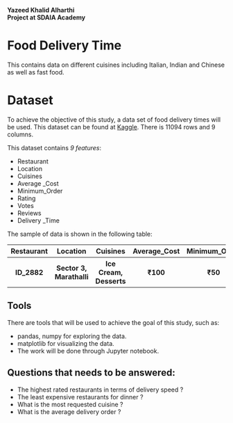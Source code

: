 <b>Yazeed Khalid Alharthi</b><br>
<b>Project at SDAIA Academy</b><br>
##

# **Food Delivery Time**

This contains data on different cuisines including Italian, Indian and Chinese as well as fast food.

# Dataset
To achieve the objective of this study, a data set of food delivery times will be used. This dataset can be found at [Kaggle](https://www.kaggle.com/ankitkalauni/the-food-delivery-time-for-different-cuisines).
There is 11094 rows and 9 columns.

This dataset contains *9 features*:
- Restaurant
- Location
- Cuisines
- Average _Cost
- Minimum_Order
- Rating
- Votes
- Reviews
- Delivery _Time

The sample of data is shown in the following table:

<table width="100%">
 <tr>
  <th>Restaurant</th><th>Location</th><th>Cuisines</th><th>Average_Cost</th><th>Minimum_Order</th><th>Rating</th><th>Votes</th><th>Reviews</th><th>Delivery_Time</th>
 <tr>
  <th>ID_2882</th><th>Sector 3, Marathalli</th><th>Ice Cream, Desserts</th><th>₹100</th><th>₹50</th><th>3.5</th><th>11</th><th>4</th><th>30 minutes</th>
 </tr>
</table>

## Tools
There are tools that will be used to achieve the goal of this study, such as: 
- pandas, numpy for exploring the data.
- matplotlib for visualizing the data.
- The work will be done through Jupyter notebook.

## Questions that needs to be answered:
- The highest rated restaurants in terms of delivery speed ?
- The least expensive restaurants for dinner ?
- What is the most requested cuisine ?
- What is the average delivery order ?
